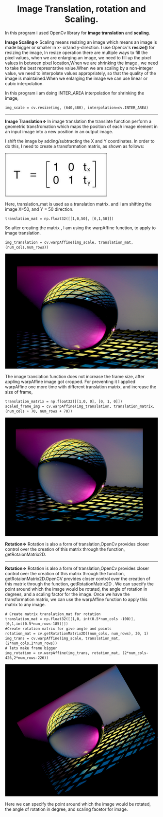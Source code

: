 <center><h1>Image Translation, rotation and Scaling.</h1></center>

In this program i used OpenCv library for **image translation** and **scaling**.

**Image Scaling=>** Scaling means resizing an image which means an image is made bigger or smaller in x- or/and  y-direction. I use Opencv's **resize()** for resizing the image, In resize operation there are multiple ways to fill the pixel values, when we are enlarging an image, we need to fill up the pixel values in between pixel location,When we are shrinking the image , we need to take the best represntative value.When we are scaling by a non-integer value, we need to interpolate values appropriately, so that the
quality of the image is maintained.When we enlarging the image we can use linear or cubic interpolation.

In this program i am doing INTER_AREA interpolation for shrinking the image,

```
img_scale = cv.resize(img, (640,480), interpolation=cv.INTER_AREA)
```
---

**Image Translation=>** In image translation the translate function perform a geometric transfromation which maps the position of each image element in an input image into a new position in an output image.



I shift the image by adding/subtracting the X and Y coordinates. In order to do this, I need to create a transformation matrix, as shown as
follows:

![Translate](../../images/Translate.jpg)

Here, translation_mat is used as a translation matrix. and I am shifting the image X=50, and Y = 50 direction.

```
translation_mat = np.float32([[1,0,50], [0,1,50]])
```
So after creating the matrix , I am using the warpAffine function, to apply to image translation.

```
img_translation = cv.warpAffine(img_scale, translation_mat, (num_cols,num_rows))
```
![Translate_image](../../images/Translation_screenshot_06.01.2021.png)

 The image translation function does not increase the frame size, after appling warpAffine image got cropped. For preventing it I applied warpAffine one more time with different translation matrix, and increase the size of frame,

 ```
 translation_matrix = np.float32([[1,0, 0], [0, 1, 0]])
scaled_frame_img = cv.warpAffine(img_translation, translation_matrix, (num_cols + 70, num_rows + 70))
 ```
 
![fixed_frame](../../images/Translation_image_screenshot_06.01.2021.png)


**Rotation=>** Rotation is also a form of translation,OpenCv provides closer control over the creation of this matrix through the function, getRotaionMatrix2D.

 ---

**Rotation=>** Rotation is also a form of translation,OpenCv provides closer control over the creation of this matrix through the function, getRotaionMatrix2D.OpenCV provides closer control over the creation of this matrix through the function, getRotationMatrix2D . We can specify the point around which the image would be rotated, the angle of rotation in degrees, and a scaling factor for the image. Once we have the transformation matrix, we can use the warpAffine function to apply this matrix to any image.



```
# Create matrix translation_mat for rotation
translation_mat = np.float32([[1,0, int(0.5*num_cols -100)], [0,1,int(0.5*num_rows-185)]])
#Create rotation matrix for give angle and points 
rotation_mat = cv.getRotationMatrix2D((num_cols, num_rows), 30, 1) 
img_trans = cv.warpAffine(img_scale, translation_mat,(2*num_cols,2*num_rows))
# lets make frame bigger
img_rotation = cv.warpAffine(img_trans, rotation_mat, (2*num_cols-426,2*num_rows-226))

```

![Rotated_image](../../images/Rotation_screenshot_06.01.2021.png)


Here we can specify the point around which the image would be rotated, the angle of rotation in degree, and scaling facetor for image.

